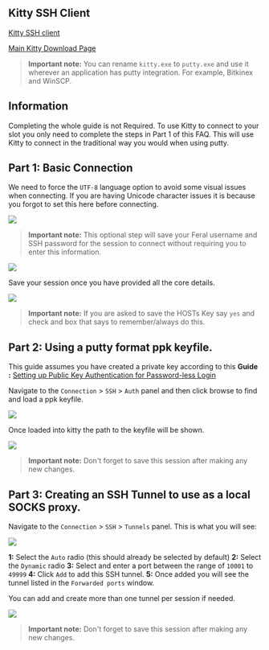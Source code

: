 
Kitty SSH Client
---

[Kitty SSH client](http://www.9bis.net/kitty/?page=Download)

[Main Kitty Download Page](http://www.fosshub.com/KiTTY.html)

> **Important note:** You can rename `kitty.exe` to `putty.exe` and use it wherever an application has putty integration. For example, Bitkinex and WinSCP.

Information
---

Completing the whole guide is not Required. To use Kitty to connect to your slot you only need to complete the steps in Part 1 of this FAQ. This will use Kitty to connect in the traditional way you would when using putty.

Part 1: Basic Connection
---

We need to force the `UTF-8` language option to avoid some visual issues when connecting. If you are having Unicode character issues it is because you forgot to set this here before connecting.

![](https://raw.github.com/feralhosting/feralfilehosting/master/Feral%20Wiki/SSH/Kitty%20-%20SSH%20-%20Private%20Keys%20-%20SSH%20tunnels/1.png)

> **Important note:** This optional step will save your Feral username and SSH password for the session to connect without requiring you to enter this information.

![](https://raw.github.com/feralhosting/feralfilehosting/master/Feral%20Wiki/SSH/Kitty%20-%20SSH%20-%20Private%20Keys%20-%20SSH%20tunnels/2.png)

Save your session once you have provided all the core details.

![](https://raw.github.com/feralhosting/feralfilehosting/master/Feral%20Wiki/SSH/Kitty%20-%20SSH%20-%20Private%20Keys%20-%20SSH%20tunnels/3.png)

> **Important note:** If you are asked to save the HOSTs Key say `yes` and check and box that says to remember/always do this.

Part 2: Using a  putty format ppk keyfile.
---

This guide assumes you have created a private key according to this **Guide :** [Setting up Public Key Authentication for Password-less Login](https://www.feralhosting.com/faq/view?question=13)

Navigate to the `Connection` > `SSH` > `Auth` panel and then click browse to find and load a ppk keyfile.

![](https://raw.github.com/feralhosting/feralfilehosting/master/Feral%20Wiki/SSH/Kitty%20-%20SSH%20-%20Private%20Keys%20-%20SSH%20tunnels/4.png)

Once loaded into kitty the path to the keyfile will be shown.

![](https://raw.github.com/feralhosting/feralfilehosting/master/Feral%20Wiki/SSH/Kitty%20-%20SSH%20-%20Private%20Keys%20-%20SSH%20tunnels/5.png)

> **Important note:** Don't forget to save this session after making any new changes.

Part 3: Creating an SSH Tunnel to use as a local SOCKS proxy.
---

Navigate to the `Connection` > `SSH` > `Tunnels` panel. This is what you will see:

![](https://raw.github.com/feralhosting/feralfilehosting/master/Feral%20Wiki/SSH/Kitty%20-%20SSH%20-%20Private%20Keys%20-%20SSH%20tunnels/6.png)

**1:** Select the `Auto` radio (this should already be selected by default)
**2:** Select the `Dynamic` radio
**3:** Select and enter a port between the range of `10001` to `49999`
**4:** Click `Add` to add this SSH tunnel.
**5:** Once added you will see the tunnel listed in the `Forwarded ports` window.

You can add and create more than one tunnel per session if needed.

![](https://raw.github.com/feralhosting/feralfilehosting/master/Feral%20Wiki/SSH/Kitty%20-%20SSH%20-%20Private%20Keys%20-%20SSH%20tunnels/7.png)

> **Important note:** Don't forget to save this session after making any new changes.



